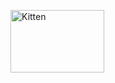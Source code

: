 <img src="C:\Users\Akis\Documents\GitHub\Computer_Architecture\2nd Lab\Graphs\cpi.png" alt="Kitten"
	title="A cute kitten" width="150" height="100" />
